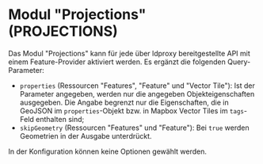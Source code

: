 # Modul "Projections" (PROJECTIONS)

Das Modul "Projections" kann für jede über ldproxy bereitgestellte API mit einem Feature-Provider aktiviert werden. Es ergänzt die folgenden Query-Parameter:

* `properties` (Ressourcen "Features", "Feature" und "Vector Tile"): Ist der Parameter angegeben, werden nur die angegeben Objekteigenschaften ausgegeben. Die Angabe begrenzt nur die Eigenschaften, die in GeoJSON im `properties`-Objekt bzw. in Mapbox Vector Tiles im `tags`-Feld enthalten sind;
* `skipGeometry` (Ressourcen "Features" und "Feature"): Bei `true` werden Geometrien in der Ausgabe unterdrückt.

In der Konfiguration können keine Optionen gewählt werden.
